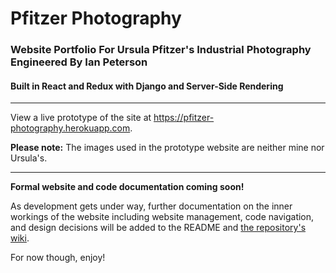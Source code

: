 # Pfitzer Photography
### Website Portfolio For Ursula Pfitzer's Industrial Photography Engineered By Ian Peterson

#### Built in React and Redux with Django and Server-Side Rendering

---

View a live prototype of the site at https://pfitzer-photography.herokuapp.com.

**Please note:** The images used in the prototype website are neither mine nor Ursula's.

---

**Formal website and code documentation coming soon!**

As development gets under way, further documentation on the inner workings of the website including website management, code navigation, and design decisions will be added to the README and [the repository's wiki](https://github.com/Xoadra/PfitzerPhotography/wiki).


For now though, enjoy!
